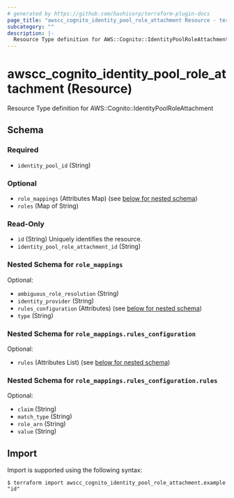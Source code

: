 ```yaml
---
# generated by https://github.com/hashicorp/terraform-plugin-docs
page_title: "awscc_cognito_identity_pool_role_attachment Resource - terraform-provider-awscc"
subcategory: ""
description: |-
  Resource Type definition for AWS::Cognito::IdentityPoolRoleAttachment
---
```


# awscc_cognito_identity_pool_role_attachment (Resource)

Resource Type definition for AWS::Cognito::IdentityPoolRoleAttachment



<!-- schema generated by tfplugindocs -->
## Schema

### Required

- `identity_pool_id` (String)

### Optional

- `role_mappings` (Attributes Map) (see [below for nested schema](#nestedatt--role_mappings))
- `roles` (Map of String)

### Read-Only

- `id` (String) Uniquely identifies the resource.
- `identity_pool_role_attachment_id` (String)

<a id="nestedatt--role_mappings"></a>
### Nested Schema for `role_mappings`

Optional:

- `ambiguous_role_resolution` (String)
- `identity_provider` (String)
- `rules_configuration` (Attributes) (see [below for nested schema](#nestedatt--role_mappings--rules_configuration))
- `type` (String)

<a id="nestedatt--role_mappings--rules_configuration"></a>
### Nested Schema for `role_mappings.rules_configuration`

Optional:

- `rules` (Attributes List) (see [below for nested schema](#nestedatt--role_mappings--rules_configuration--rules))

<a id="nestedatt--role_mappings--rules_configuration--rules"></a>
### Nested Schema for `role_mappings.rules_configuration.rules`

Optional:

- `claim` (String)
- `match_type` (String)
- `role_arn` (String)
- `value` (String)

## Import

Import is supported using the following syntax:

```shell
$ terraform import awscc_cognito_identity_pool_role_attachment.example "id"
```

